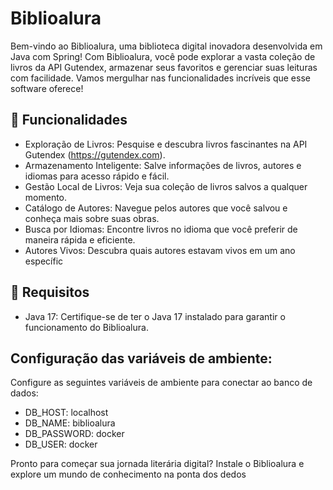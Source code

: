 # Biblioalura

Bem-vindo ao Biblioalura, uma biblioteca digital inovadora desenvolvida em Java com Spring! Com Biblioalura, você pode explorar a vasta coleção de livros da API Gutendex, armazenar seus favoritos e gerenciar suas leituras com facilidade. Vamos mergulhar nas funcionalidades incríveis que esse software oferece!

## 🌟 Funcionalidades

- Exploração de Livros: Pesquise e descubra livros fascinantes na API Gutendex (https://gutendex.com).
- Armazenamento Inteligente: Salve informações de livros, autores e idiomas para acesso rápido e fácil.
- Gestão Local de Livros: Veja sua coleção de livros salvos a qualquer momento.
- Catálogo de Autores: Navegue pelos autores que você salvou e conheça mais sobre suas obras.
- Busca por Idiomas: Encontre livros no idioma que você preferir de maneira rápida e eficiente.
- Autores Vivos: Descubra quais autores estavam vivos em um ano específic

## 🚀 Requisitos

- Java 17: Certifique-se de ter o Java 17 instalado para garantir o funcionamento do Biblioalura.

## Configuração das variáveis de ambiente:

Configure as seguintes variáveis de ambiente para conectar ao banco de dados:

- DB_HOST: localhost
- DB_NAME: biblioalura
- DB_PASSWORD: docker
- DB_USER: docker

Pronto para começar sua jornada literária digital? Instale o Biblioalura e explore um mundo de conhecimento na ponta dos dedos